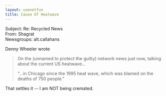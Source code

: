 ```yaml
---   
layout: usenetfun   
title: Cause Of Heatwave   
---   
```

   
   
 Subject: Re: Recycled News   
From: Shagrat   
Newsgroups: alt.callahans   
   
Denny Wheeler wrote   
   
> On the (unnamed to protect the guilty) network news just now, talking   
> about the current US heatwave...   
>   
> &quot;...in Chicago since the 1995 heat wave, which was blamed on the   
> deaths of 750 people.&quot;   
   
That settles it -- I am NOT being cremated.   
   
   
   
